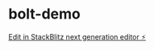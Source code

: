 # bolt-demo

[Edit in StackBlitz next generation editor ⚡️](https://stackblitz.com/~/github.com/prawinkrishna/bolt-demo)